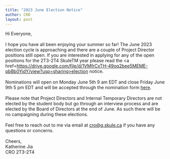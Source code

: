 ```yaml
---
title: "2023 June Election Notice"
author: CRO
layout: post
---
```


Hi Everyone,<br> <br> I hope you have all been enjoying your summer so far! The June 2023 election cycle is approaching and there are a couple of Project Director positions still open. If you are interested in applying for any of the open positions for the 2T3-2T4 SkuleTM year please read the <a href=https://drive.google.com/file/d/1VMfrCxTH-49oq2bee5MEME-pbBb0YidY/view?usp=sharing>election notice</a>. <br> <br> Nominations will open on Monday June 5th 9 am EDT and close Friday June 9th 5 pm EDT and will be accepted through the nomination form <a href=https://forms.gle/RdYYkbuqSmLUAdjV8>here</a>. <br> <br> Please note that Project Directors and Internal Temporary Directors are not elected by the student body but go through an interview process and are elected by the Board of Directors at the end of June. As such there will be no campaigning during these elections.<br> <br> Feel free to reach out to me via email at cro@g.skule.ca if you have any questions or concerns.<br> <br> Cheers,<br> Katherine Jia<br> CRO 2T3-2T4